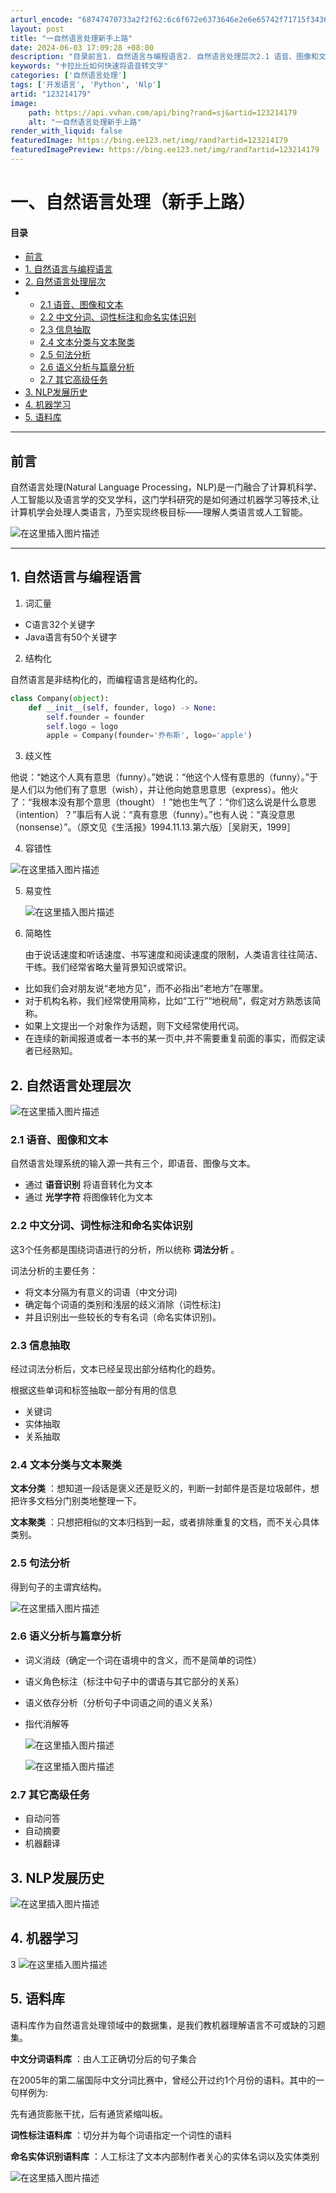```yaml
---
arturl_encode: "68747470733a2f2f62:6c6f672e6373646e2e6e65742f71715f34363337383235312f:61727469636c652f64657461696c732f313233323134313739"
layout: post
title: "一自然语言处理新手上路"
date: 2024-06-03 17:09:28 +08:00
description: "目录前言1. 自然语言与编程语言2. 自然语言处理层次2.1 语音、图像和文本2.2 中文分词、词性"
keywords: "卡拉比丘如何快速将语音转文字"
categories: ['自然语言处理']
tags: ['开发语言', 'Python', 'Nlp']
artid: "123214179"
image:
    path: https://api.vvhan.com/api/bing?rand=sj&artid=123214179
    alt: "一自然语言处理新手上路"
render_with_liquid: false
featuredImage: https://bing.ee123.net/img/rand?artid=123214179
featuredImagePreview: https://bing.ee123.net/img/rand?artid=123214179
---
```


# 一、自然语言处理（新手上路）

#### 目录

* [前言](#_6)
* [1. 自然语言与编程语言](#1__15)
* [2. 自然语言处理层次](#2__47)
* + [2.1 语音、图像和文本](#21__49)
  + [2.2 中文分词、词性标注和命名实体识别](#22__54)
  + [2.3 信息抽取](#23__61)
  + [2.4 文本分类与文本聚类](#24__67)
  + [2.5 句法分析](#25__71)
  + [2.6 语义分析与篇章分析](#26__75)
  + [2.7 其它高级任务](#27__84)
* [3. NLP发展历史](#3_NLP_89)
* [4. 机器学习](#4__91)
* [5. 语料库](#5__93)

---

## 前言

自然语言处理(Natural Language Processing，NLP)是一门融合了计算机科学、人工智能以及语言学的交叉学科，这门学科研究的是如何通过机器学习等技术,让计算机学会处理人类语言，乃至实现终极目标——理解人类语言或人工智能。
  
  
![在这里插入图片描述](https://i-blog.csdnimg.cn/blog_migrate/4b30638accb220d906fab54176a0cbfd.png)

---

## 1. 自然语言与编程语言

1. 词汇量

* C语言32个关键字
* Java语言有50个关键字

2. 结构化

自然语言是非结构化的，而编程语言是结构化的。

```python
class Company(object):
    def __init__(self, founder, logo) -> None:
    	self.founder = founder
    	self.logo = logo
    	apple = Company(founder='乔布斯', logo='apple')

```

3. 歧义性

他说：“她这个人真有意思（funny）。”她说：“他这个人怪有意思的（funny）。”于是人们以为他们有了意思（wish），并让他向她意思意思（express）。他火了：“我根本没有那个意思（thought）！”她也生气了：“你们这么说是什么意思（intention）？”事后有人说：“真有意思（funny）。”也有人说：“真没意思（nonsense）”。（原文见《生活报》1994.11.13.第六版）［吴尉天，1999］
  
4. 容错性
  
![在这里插入图片描述](https://i-blog.csdnimg.cn/blog_migrate/0a649aac2034afa2fae5e254ea3bb227.png)

5. 易变性
     
   ![在这里插入图片描述](https://i-blog.csdnimg.cn/blog_migrate/a651d60c44b6f12bb7ef07e62cd830de.png)
6. 简略性
     
   由于说话速度和听话速度、书写速度和阅读速度的限制，人类语言往往简洁、干练。我们经常省略大量背景知识或常识。

* 比如我们会对朋友说“老地方见"，而不必指出“老地方”在哪里。
* 对于机构名称，我们经常使用简称，比如“工行”“地税局”，假定对方熟悉该简称。
* 如果上文提出一个对象作为话题，则下文经常使用代词。
* 在连续的新闻报道或者一本书的某一页中,并不需要重复前面的事实，而假定读者已经熟知。

## 2. 自然语言处理层次

![在这里插入图片描述](https://i-blog.csdnimg.cn/blog_migrate/377d8fbd00c0871a2ca95d8579d9bc43.png)

### 2.1 语音、图像和文本

自然语言处理系统的输入源一共有三个，即语音、图像与文本。

* 通过
  **语音识别**
  将语音转化为文本
* 通过
  **光学字符**
  将图像转化为文本

### 2.2 中文分词、词性标注和命名实体识别

这3个任务都是围绕词语进行的分析，所以统称
**词法分析**
。
  
词法分析的主要任务：

* 将文本分隔为有意义的词语（中文分词)
* 确定每个词语的类别和浅层的歧义消除（词性标注)
* 并且识别出一些较长的专有名词（命名实体识别)。

### 2.3 信息抽取

经过词法分析后，文本已经呈现出部分结构化的趋势。
  
根据这些单词和标签抽取一部分有用的信息

* 关键词
* 实体抽取
* 关系抽取

### 2.4 文本分类与文本聚类

**文本分类**
：想知道一段话是褒义还是贬义的，判断一封邮件是否是垃圾邮件，想把许多文档分门别类地整理一下。
  
**文本聚类**
：只想把相似的文本归档到一起，或者排除重复的文档，而不关心具体类别。

### 2.5 句法分析

得到句子的主谓宾结构。
  
![在这里插入图片描述](https://i-blog.csdnimg.cn/blog_migrate/4af5adaadc9195de655f41778f55ba51.png)

### 2.6 语义分析与篇章分析

* 词义消歧（确定一个词在语境中的含义，而不是简单的词性）
* 语义角色标注（标注中句子中的谓语与其它部分的关系）
* 语义依存分析（分析句子中词语之间的语义关系）
* 指代消解等
    
  ![在这里插入图片描述](https://i-blog.csdnimg.cn/blog_migrate/63673a2ff207ada6ffec1aa3b8babc01.png)
    
  ![在这里插入图片描述](https://i-blog.csdnimg.cn/blog_migrate/04b98ecf3be48df3b3ecb991acf53ab3.png)

### 2.7 其它高级任务

* 自动问答
* 自动摘要
* 机器翻译

## 3. NLP发展历史

![在这里插入图片描述](https://i-blog.csdnimg.cn/blog_migrate/8243c3cb67ff12b35ec732fe333bbac5.png)

## 4. 机器学习

3
![在这里插入图片描述](https://i-blog.csdnimg.cn/blog_migrate/cb12a885deaedf3e408094d1538c7b39.png)

## 5. 语料库

语料库作为自然语言处理领域中的数据集，是我们教机器理解语言不可或缺的习题集。
  
**中文分词语料库**
：由人工正确切分后的句子集合
  
在2005年的第二届国际中文分词比赛中，曾经公开过约1个月份的语料。其中的一句样例为:
  
先有通货膨胀干扰，后有通货紧缩叫板。

**词性标注语料库**
：切分并为每个词语指定一个词性的语料
  
**命名实体识别语料库**
：人工标注了文本内部制作者关心的实体名词以及实体类别

![在这里插入图片描述](https://i-blog.csdnimg.cn/blog_migrate/faa3fc20b579c277fe9acd3db417c1da.png)